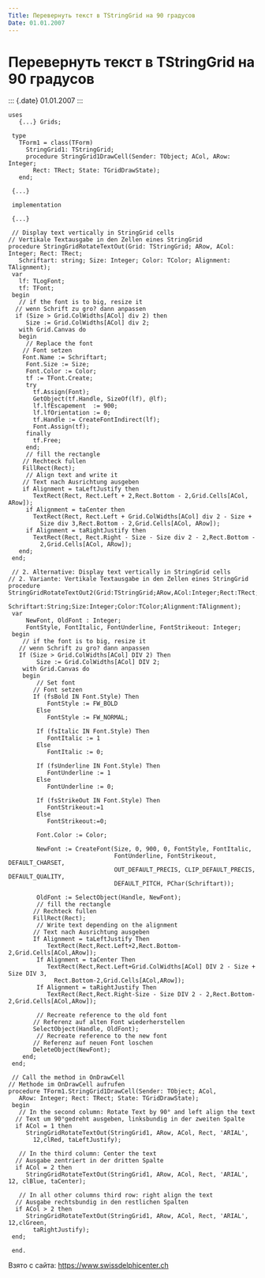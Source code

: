 ```yaml
---
Title: Перевернуть текст в TStringGrid на 90 градусов
Date: 01.01.2007
---
```



Перевернуть текст в TStringGrid на 90 градусов
==============================================

::: {.date}
01.01.2007
:::

    uses
       {...} Grids;
     
     type
       TForm1 = class(TForm)
         StringGrid1: TStringGrid;
         procedure StringGrid1DrawCell(Sender: TObject; ACol, ARow: Integer;
           Rect: TRect; State: TGridDrawState);
       end;
     
     {...}
     
     implementation
     
     {...}
     
     // Display text vertically in StringGrid cells 
    // Vertikale Textausgabe in den Zellen eines StringGrid 
    procedure StringGridRotateTextOut(Grid: TStringGrid; ARow, ACol: Integer; Rect: TRect;
       Schriftart: string; Size: Integer; Color: TColor; Alignment: TAlignment);
     var
       lf: TLogFont;
       tf: TFont;
     begin
       // if the font is to big, resize it 
      // wenn Schrift zu gro? dann anpassen 
      if (Size > Grid.ColWidths[ACol] div 2) then
         Size := Grid.ColWidths[ACol] div 2;
       with Grid.Canvas do
       begin
         // Replace the font 
        // Font setzen 
        Font.Name := Schriftart;
         Font.Size := Size;
         Font.Color := Color;
         tf := TFont.Create;
         try
           tf.Assign(Font);
           GetObject(tf.Handle, SizeOf(lf), @lf);
           lf.lfEscapement  := 900;
           lf.lfOrientation := 0;
           tf.Handle := CreateFontIndirect(lf);
           Font.Assign(tf);
         finally
           tf.Free;
         end;
         // fill the rectangle 
        // Rechteck fullen 
        FillRect(Rect);
         // Align text and write it 
        // Text nach Ausrichtung ausgeben 
        if Alignment = taLeftJustify then
           TextRect(Rect, Rect.Left + 2,Rect.Bottom - 2,Grid.Cells[ACol, ARow]);
         if Alignment = taCenter then
           TextRect(Rect, Rect.Left + Grid.ColWidths[ACol] div 2 - Size +
             Size div 3,Rect.Bottom - 2,Grid.Cells[ACol, ARow]);
         if Alignment = taRightJustify then
           TextRect(Rect, Rect.Right - Size - Size div 2 - 2,Rect.Bottom -
             2,Grid.Cells[ACol, ARow]);
       end;
     end;
     
     // 2. Alternative: Display text vertically in StringGrid cells 
    // 2. Variante: Vertikale Textausgabe in den Zellen eines StringGrid 
    procedure StringGridRotateTextOut2(Grid:TStringGrid;ARow,ACol:Integer;Rect:TRect;
               Schriftart:String;Size:Integer;Color:TColor;Alignment:TAlignment);
     var
         NewFont, OldFont : Integer;
         FontStyle, FontItalic, FontUnderline, FontStrikeout: Integer;
     begin
        // if the font is to big, resize it 
       // wenn Schrift zu gro? dann anpassen 
       If (Size > Grid.ColWidths[ACol] DIV 2) Then
            Size := Grid.ColWidths[ACol] DIV 2;
        with Grid.Canvas do
        begin
            // Set font 
           // Font setzen 
           If (fsBold IN Font.Style) Then
               FontStyle := FW_BOLD
            Else
               FontStyle := FW_NORMAL;
     
            If (fsItalic IN Font.Style) Then
               FontItalic := 1
            Else
               FontItalic := 0;
     
            If (fsUnderline IN Font.Style) Then
               FontUnderline := 1
            Else
               FontUnderline := 0;
     
            If (fsStrikeOut IN Font.Style) Then
               FontStrikeout:=1
            Else
               FontStrikeout:=0;
     
            Font.Color := Color;
     
            NewFont := CreateFont(Size, 0, 900, 0, FontStyle, FontItalic,
                                  FontUnderline, FontStrikeout, DEFAULT_CHARSET,
                                  OUT_DEFAULT_PRECIS, CLIP_DEFAULT_PRECIS, DEFAULT_QUALITY,
                                  DEFAULT_PITCH, PChar(Schriftart));
     
            OldFont := SelectObject(Handle, NewFont);
            // fill the rectangle 
           // Rechteck fullen 
           FillRect(Rect);
            // Write text depending on the alignment 
           // Text nach Ausrichtung ausgeben 
           If Alignment = taLeftJustify Then
               TextRect(Rect,Rect.Left+2,Rect.Bottom-2,Grid.Cells[ACol,ARow]);
            If Alignment = taCenter Then
               TextRect(Rect,Rect.Left+Grid.ColWidths[ACol] DIV 2 - Size + Size DIV 3,
                 Rect.Bottom-2,Grid.Cells[ACol,ARow]);
            If Alignment = taRightJustify Then
               TextRect(Rect,Rect.Right-Size - Size DIV 2 - 2,Rect.Bottom-2,Grid.Cells[ACol,ARow]);
     
            // Recreate reference to the old font 
           // Referenz auf alten Font wiederherstellen 
           SelectObject(Handle, OldFont);
            // Recreate reference to the new font 
           // Referenz auf neuen Font loschen 
           DeleteObject(NewFont);
        end;
     end;
     
     // Call the method in OnDrawCell 
    // Methode im OnDrawCell aufrufen 
    procedure TForm1.StringGrid1DrawCell(Sender: TObject; ACol,
       ARow: Integer; Rect: TRect; State: TGridDrawState);
     begin
       // In the second column: Rotate Text by 90° and left align the text 
      // Text um 90°gedreht ausgeben, linksbundig in der zweiten Spalte 
      if ACol = 1 then
         StringGridRotateTextOut(StringGrid1, ARow, ACol, Rect, 'ARIAL',
           12,clRed, taLeftJustify);
     
       // In the third column: Center the text 
      // Ausgabe zentriert in der dritten Spalte 
      if ACol = 2 then
         StringGridRotateTextOut(StringGrid1, ARow, ACol, Rect, 'ARIAL', 12, clBlue, taCenter);
     
       // In all other columns third row: right align the text 
      // Ausgabe rechtsbundig in den restlichen Spalten 
      if ACol > 2 then
         StringGridRotateTextOut(StringGrid1, ARow, ACol, Rect, 'ARIAL', 12,clGreen,
           taRightJustify);
     end;
     
     end.

Взято с сайта: <https://www.swissdelphicenter.ch>
